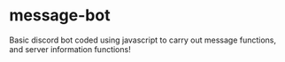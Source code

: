 # message-bot

Basic discord bot coded using javascript to carry out message functions, and server information functions!

